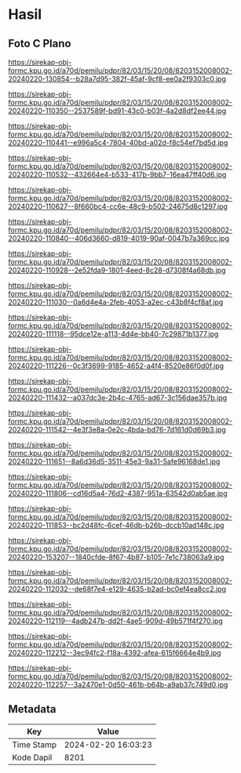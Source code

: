 # Hasil

## Foto C Plano

https://sirekap-obj-formc.kpu.go.id/a70d/pemilu/pdpr/82/03/15/20/08/8203152008002-20240220-130854--b28a7d95-382f-45af-9cf8-ee0a2f9303c0.jpg

https://sirekap-obj-formc.kpu.go.id/a70d/pemilu/pdpr/82/03/15/20/08/8203152008002-20240220-110350--2537589f-bd91-43c0-b03f-4a2d8df2ee44.jpg

https://sirekap-obj-formc.kpu.go.id/a70d/pemilu/pdpr/82/03/15/20/08/8203152008002-20240220-110441--e996a5c4-7804-40bd-a02d-f8c54ef7bd5d.jpg

https://sirekap-obj-formc.kpu.go.id/a70d/pemilu/pdpr/82/03/15/20/08/8203152008002-20240220-110532--432664e4-b533-417b-9bb7-16ea47ff40d6.jpg

https://sirekap-obj-formc.kpu.go.id/a70d/pemilu/pdpr/82/03/15/20/08/8203152008002-20240220-110627--8f660bc4-cc6e-48c9-b502-24675d8c1297.jpg

https://sirekap-obj-formc.kpu.go.id/a70d/pemilu/pdpr/82/03/15/20/08/8203152008002-20240220-110840--406d3660-d819-4019-90af-0047b7a369cc.jpg

https://sirekap-obj-formc.kpu.go.id/a70d/pemilu/pdpr/82/03/15/20/08/8203152008002-20240220-110928--2e52fda9-1801-4eed-8c28-d7308f4a68db.jpg

https://sirekap-obj-formc.kpu.go.id/a70d/pemilu/pdpr/82/03/15/20/08/8203152008002-20240220-111030--0a6d4e4a-2feb-4053-a2ec-c43b8f4cf8af.jpg

https://sirekap-obj-formc.kpu.go.id/a70d/pemilu/pdpr/82/03/15/20/08/8203152008002-20240220-111118--95dce12e-a113-4d4e-bb40-7c29871b1377.jpg

https://sirekap-obj-formc.kpu.go.id/a70d/pemilu/pdpr/82/03/15/20/08/8203152008002-20240220-111226--0c3f3699-9185-4652-a4f4-8520e86f0d0f.jpg

https://sirekap-obj-formc.kpu.go.id/a70d/pemilu/pdpr/82/03/15/20/08/8203152008002-20240220-111432--a037dc3e-2b4c-4765-ad67-3c156dae357b.jpg

https://sirekap-obj-formc.kpu.go.id/a70d/pemilu/pdpr/82/03/15/20/08/8203152008002-20240220-111542--4e3f3e8a-0e2c-4bda-bd76-7d161d0d69b3.jpg

https://sirekap-obj-formc.kpu.go.id/a70d/pemilu/pdpr/82/03/15/20/08/8203152008002-20240220-111651--8a6d36d5-3511-45e3-9a31-5afe96168de1.jpg

https://sirekap-obj-formc.kpu.go.id/a70d/pemilu/pdpr/82/03/15/20/08/8203152008002-20240220-111806--cd16d5a4-76d2-4387-951a-63542d0ab5ae.jpg

https://sirekap-obj-formc.kpu.go.id/a70d/pemilu/pdpr/82/03/15/20/08/8203152008002-20240220-111853--bc2d48fc-6cef-46db-b26b-dccb10ad148c.jpg

https://sirekap-obj-formc.kpu.go.id/a70d/pemilu/pdpr/82/03/15/20/08/8203152008002-20240220-153207--1840cfde-8f67-4b87-b105-7e1c738063a9.jpg

https://sirekap-obj-formc.kpu.go.id/a70d/pemilu/pdpr/82/03/15/20/08/8203152008002-20240220-112032--de68f7e4-e129-4635-b2ad-bc0ef4ea8cc2.jpg

https://sirekap-obj-formc.kpu.go.id/a70d/pemilu/pdpr/82/03/15/20/08/8203152008002-20240220-112119--4adb247b-dd2f-4ae5-909d-49b571f4f270.jpg

https://sirekap-obj-formc.kpu.go.id/a70d/pemilu/pdpr/82/03/15/20/08/8203152008002-20240220-112212--3ec94fc2-f18a-4392-afea-615f6664e4b9.jpg

https://sirekap-obj-formc.kpu.go.id/a70d/pemilu/pdpr/82/03/15/20/08/8203152008002-20240220-112257--3a2470e1-0d50-461b-b64b-a9ab37c749d0.jpg


## Metadata

| Key        | Value               |
| ---------- | ------------------- |
| Time Stamp | 2024-02-20 16:03:23 |
| Kode Dapil | 8201                |



